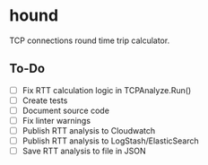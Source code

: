 # hound

TCP connections round time trip calculator.

## To-Do

- [ ] Fix RTT calculation logic in TCPAnalyze.Run()
- [ ] Create tests
- [ ] Document source code
- [ ] Fix linter warnings
- [ ] Publish RTT analysis to Cloudwatch
- [ ] Publish RTT analysis to LogStash/ElasticSearch
- [ ] Save RTT analysis to file in JSON
